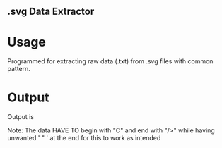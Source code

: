 ## .svg Data Extractor



# Usage
Programmed for extracting raw data (.txt) from .svg files with common pattern. 

# Output
Output is 

Note: The data HAVE TO begin with "C" and end with "/>" while having unwanted ' " ' at the end for this to work as intended 
